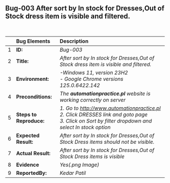 ## Bug-003 After sort by In stock for Dresses,Out of Stock dress item is visible and filtered. 

<br>

|     | Bug Elements         | Description                                                                                                                           |
| :-- | :------------------- | :------------------------------------------------------------------------------------------------------------------------------------ |
| 1   | **ID:**              | _Bug-003_                                                                                                                              |
| 2   | **Title:**           | _After sort by In stock for Dresses,Out of Stock dress item is visible and filtered._                                                                                            |
| 3   | **Environment:**           | _-Windows 11, version 23H2 <br> - Google Chrome versions 125.0.6422.142_ |
| 4   | **Preconditions:**   | _The **automationpractice.pl** website is working correctly on server_                                                         |
| 5   | **Steps to Reproduce:**           | _1. Go to http://www.automationpractice.pl <br> 2. Click DRESSES link and goto page <br> 3. Click on Sort by filter dropdown and select In stock option_                   |
| 6   | **Expected Result:** |  _After sort by In stock for Dresses,Out of Stock Dress items should not be visible._  |
| 7   | **Actual Result:** | _After sort by In stock for Dresses,Out of Stock Dress items is visible_                                                                  |
| 8   | **Evidence**       |_Yes(.png Image)_                                                                                                                   | 
| 9   | **ReportedBy:**       |_Kedar Patil_                                                                                                                   |                                                                                                                                                                |